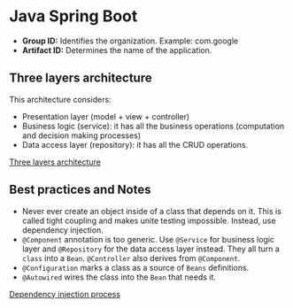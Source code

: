 # Java Spring Boot

- **Group ID:** Identifies the organization. Example: com.google
- **Artifact ID:** Determines the name of the application.

## Three layers architecture

This architecture considers:

- Presentation layer (model + view + controller)
- Business logic (service): it has all the business operations (computation and
  decision making processes)
- Data access layer (repository): it has all the CRUD operations.

[Three layers architecture](./assets/three_layers_architecture.png)

## Best practices and Notes

- Never ever create an object inside of a class that depends on it. This is
  called tight coupling and makes unite testing impossible. Instead, use
  dependency injection.
- `@Component` annotation is too generic. Use `@Service` for business logic
  layer and `@Repository` for the data access layer instead. They all turn a
  `class` into a `Bean`. `@Controller` also derives from `@Component`.
- `@Configuration` marks a class as a source of `Beans` definitions.
- `@Autowired` wires the class into the `Bean` that needs it.

[Dependency injection process](./assets/dependency_injection_process.png)
